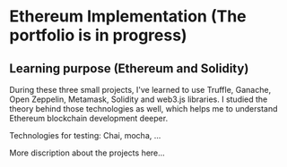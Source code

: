 # Ethereum Implementation (The portfolio is in progress)
## Learning purpose (Ethereum and Solidity)
During these three small projects, I've learned to use Truffle, Ganache, Open Zeppelin, Metamask, Solidity and web3.js libraries. I studied the theory behind those technologies as well, which helps me to understand Ethereum blockchain development deeper.

Technologies for testing: Chai, mocha, ...

More discription about the projects here...
